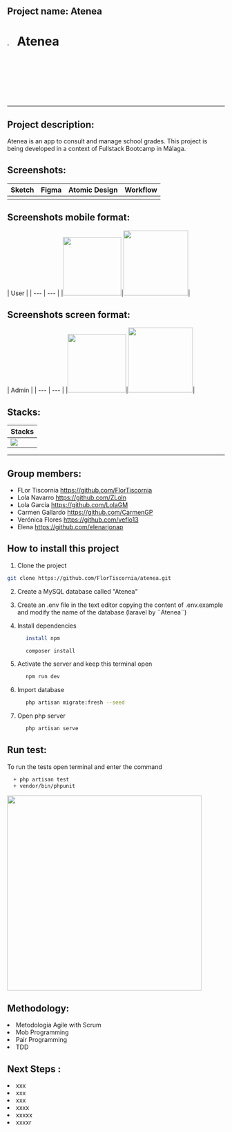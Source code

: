 ## Project name: Atenea
<h1> <img src="https://res.cloudinary.com/de1i08drf/image/upload/v1675077884/Atenea/cabezaBuhoAzulSmall_piqqgc.png" width="3.2%">   Atenea</h1>

***
## Project description:
Atenea is an app to consult and manage school grades. This project is being developed in a context of Fullstack Bootcamp in Málaga.


## Screenshots:
| Sketch | Figma | Atomic Design |Workflow|
| :--- | :---: | :---: | :---: |
|<img src=""> |<img src=""> |<img src=""> |<img src="">|

## Screenshots mobile format:
| User |
| --- | --- |
|<img style="width:135px;" src="">|<img style="width:150px;" src="">|

## Screenshots screen format:
| Admin | 
| --- | --- |
|<img style="width:135px;" src="">|<img style="width:150px;" src="">|

## Stacks:
| Stacks |
| :--- |
|<img src="https://res.cloudinary.com/de1i08drf/image/upload/v1675244381/Atenea/stacks_fqertt.png">|

***
## Group members:
+ FLor Tiscornia https://github.com/FlorTiscornia
+ Lola Navarro https://github.com/ZLoln
+ Lola García https://github.com/LolaGM
+ Carmen Gallardo https://github.com/CarmenGP
+ Verónica Flores https://github.com/veflo13
+ Elena https://github.com/elenarjonap

## How to install this project

1. Clone the project
```bash
git clone https://github.com/FlorTiscornia/atenea.git
```


2. Create a MySQL database called "Atenea"

3. Create an .env file in the text editor copying the content of .env.example and modify the name of the database (laravel by ¨Atenea¨)

4. Install dependencies
```bash
      install npm
```
```bash
      composer install
```

5. Activate the server and keep this terminal open
```bash
      npm run dev
```

6. Import database
```bash
      php artisan migrate:fresh --seed
```
7. Open php server
```bash
      php artisan serve
```   

## Run test:
To run the tests open terminal and enter the command 
```bash
  + php artisan test
  + vendor/bin/phpunit 
```
<img width="450" src="">


## Methodology:
<li>Metodología Agile with Scrum</li>
<li>Mob Programming</li>
<li>Pair Programming</li>
<li>TDD</li>


## Next Steps :
<li>xxx</li>
<li>xxx</li>
<li>xxx</li>
<li>xxxx</li>
<li>xxxxx</li>
<li>xxxxr</li>




